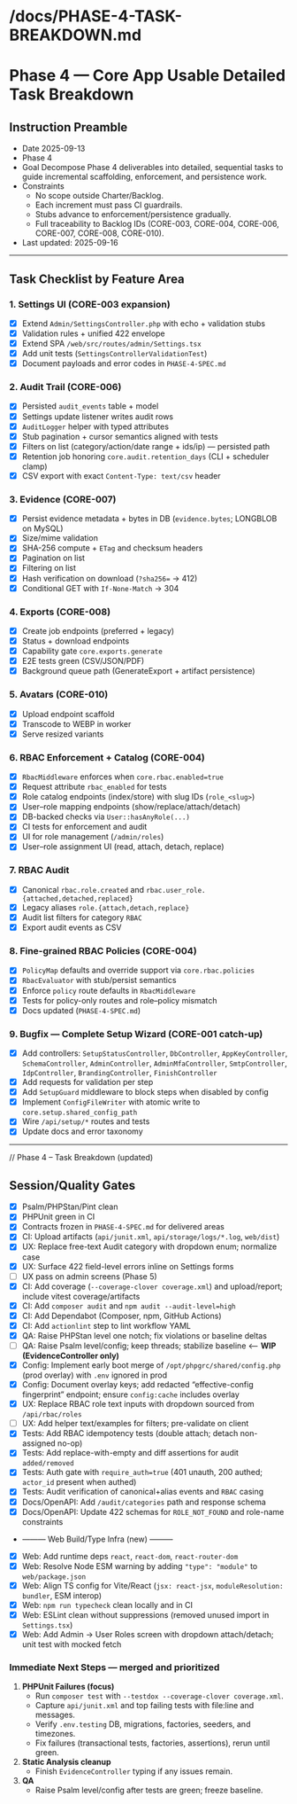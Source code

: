 # /docs/PHASE-4-TASK-BREAKDOWN.md

# Phase 4 — Core App Usable Detailed Task Breakdown

## Instruction Preamble
- Date 2025-09-13
- Phase 4
- Goal Decompose Phase 4 deliverables into detailed, sequential tasks to guide incremental scaffolding, enforcement, and persistence work.
- Constraints
  - No scope outside Charter/Backlog.
  - Each increment must pass CI guardrails.
  - Stubs advance to enforcement/persistence gradually.
  - Full traceability to Backlog IDs (CORE-003, CORE-004, CORE-006, CORE-007, CORE-008, CORE-010).
- Last updated: 2025-09-16

---

## Task Checklist by Feature Area

### 1. Settings UI (CORE-003 expansion)
- [x] Extend `Admin/SettingsController.php` with echo + validation stubs
- [x] Validation rules + unified 422 envelope
- [x] Extend SPA `/web/src/routes/admin/Settings.tsx`
- [x] Add unit tests (`SettingsControllerValidationTest`)
- [x] Document payloads and error codes in `PHASE-4-SPEC.md`

### 2. Audit Trail (CORE-006)
- [x] Persisted `audit_events` table + model
- [x] Settings update listener writes audit rows
- [x] `AuditLogger` helper with typed attributes
- [x] Stub pagination + cursor semantics aligned with tests
- [x] Filters on list (category/action/date range + ids/ip) — persisted path
- [x] Retention job honoring `core.audit.retention_days` (CLI + scheduler clamp)
- [x] CSV export with exact `Content-Type: text/csv` header

### 3. Evidence (CORE-007)
- [x] Persist evidence metadata + bytes in DB (`evidence.bytes`; LONGBLOB on MySQL)
- [x] Size/mime validation
- [x] SHA-256 compute + `ETag` and checksum headers
- [x] Pagination on list
- [x] Filtering on list
- [x] Hash verification on download (`?sha256=` → 412)
- [x] Conditional GET with `If-None-Match` → 304

### 4. Exports (CORE-008)
- [x] Create job endpoints (preferred + legacy)
- [x] Status + download endpoints
- [x] Capability gate `core.exports.generate`
- [x] E2E tests green (CSV/JSON/PDF)
- [x] Background queue path (GenerateExport + artifact persistence)

### 5. Avatars (CORE-010)
- [x] Upload endpoint scaffold
- [x] Transcode to WEBP in worker
- [x] Serve resized variants

### 6. RBAC Enforcement + Catalog (CORE-004)
- [x] `RbacMiddleware` enforces when `core.rbac.enabled=true`
- [x] Request attribute `rbac_enabled` for tests
- [x] Role catalog endpoints (index/store) with slug IDs (`role_<slug>`)
- [x] User–role mapping endpoints (show/replace/attach/detach)
- [x] DB-backed checks via `User::hasAnyRole(...)`
- [x] CI tests for enforcement and audit
- [x] UI for role management (`/admin/roles`)
- [x] User–role assignment UI (read, attach, detach, replace)

### 7. RBAC Audit
- [x] Canonical `rbac.role.created` and `rbac.user_role.{attached,detached,replaced}`
- [x] Legacy aliases `role.{attach,detach,replace}`
- [x] Audit list filters for category `RBAC`
- [x] Export audit events as CSV

### 8. Fine-grained RBAC Policies (CORE-004)
- [x] `PolicyMap` defaults and override support via `core.rbac.policies`
- [x] `RbacEvaluator` with stub/persist semantics
- [x] Enforce `policy` route defaults in `RbacMiddleware`
- [x] Tests for policy-only routes and role–policy mismatch
- [x] Docs updated (`PHASE-4-SPEC.md`)

### 9. Bugfix — Complete Setup Wizard (CORE-001 catch-up)
- [x] Add controllers: `SetupStatusController`, `DbController`, `AppKeyController`, `SchemaController`, `AdminController`, `AdminMfaController`, `SmtpController`, `IdpController`, `BrandingController`, `FinishController`
- [x] Add requests for validation per step
- [x] Add `SetupGuard` middleware to block steps when disabled by config
- [x] Implement `ConfigFileWriter` with atomic write to `core.setup.shared_config_path`
- [x] Wire `/api/setup/*` routes and tests
- [x] Update docs and error taxonomy

---

// Phase 4 – Task Breakdown (updated)
## Session/Quality Gates
- [x] Psalm/PHPStan/Pint clean
- [x] PHPUnit green in CI
- [x] Contracts frozen in `PHASE-4-SPEC.md` for delivered areas
- [x] CI: Upload artifacts (`api/junit.xml`, `api/storage/logs/*.log`, `web/dist`)
- [x] UX: Replace free-text Audit category with dropdown enum; normalize case
- [x] UX: Surface 422 field-level errors inline on Settings forms
- [ ] UX pass on admin screens (Phase 5)
- [x] CI: Add coverage (`--coverage-clover coverage.xml`) and upload/report; include vitest coverage/artifacts
- [x] CI: Add `composer audit` and `npm audit --audit-level=high`
- [x] CI: Add Dependabot (Composer, npm, GitHub Actions)
- [x] CI: Add `actionlint` step to lint workflow YAML
- [x] QA: Raise PHPStan level one notch; fix violations or baseline deltas
- [ ] QA: Raise Psalm level/config; keep threads; stabilize baseline  ⟵ **WIP (EvidenceController only)**
- [x] Config: Implement early boot merge of `/opt/phpgrc/shared/config.php` (prod overlay) with `.env` ignored in prod
- [x] Config: Document overlay keys; add redacted “effective-config fingerprint” endpoint; ensure `config:cache` includes overlay
- [x] UX: Replace RBAC role text inputs with dropdown sourced from `/api/rbac/roles`
- [ ] UX: Add helper text/examples for filters; pre-validate on client
- [x] Tests: Add RBAC idempotency tests (double attach; detach non-assigned no-op)
- [x] Tests: Add replace-with-empty and diff assertions for audit `added/removed`
- [x] Tests: Auth gate with `require_auth=true` (401 unauth, 200 authed; `actor_id` present when authed)
- [x] Tests: Audit verification of canonical+alias events and `RBAC` casing
- [x] Docs/OpenAPI: Add `/audit/categories` path and response schema
- [x] Docs/OpenAPI: Update 422 schemas for `ROLE_NOT_FOUND` and role-name constraints
- ——— Web Build/Type Infra (new) ———
- [x] Web: Add runtime deps `react`, `react-dom`, `react-router-dom`
- [x] Web: Resolve Node ESM warning by adding `"type": "module"` to `web/package.json`
- [x] Web: Align TS config for Vite/React (`jsx: react-jsx`, `moduleResolution: bundler`, ESM interop)
- [x] Web: `npm run typecheck` clean locally and in CI
- [x] Web: ESLint clean without suppressions (removed unused import in `Settings.tsx`)
- [x] Web: Add Admin → User Roles screen with dropdown attach/detach; unit test with mocked fetch

### Immediate Next Steps — merged and prioritized
1. **PHPUnit Failures (focus)**
   - Run `composer test` with `--testdox --coverage-clover coverage.xml`.
   - Capture `api/junit.xml` and top failing tests with file:line and messages.
   - Verify `.env.testing` DB, migrations, factories, seeders, and timezones.
   - Fix failures (transactional tests, factories, assertions), rerun until green.
2. **Static Analysis cleanup**
   - Finish `EvidenceController` typing if any issues remain.
3. **QA**
   - Raise Psalm level/config after tests are green; freeze baseline.

